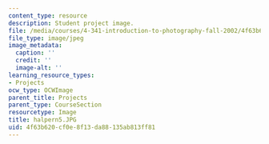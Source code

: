 ```yaml
---
content_type: resource
description: Student project image.
file: /media/courses/4-341-introduction-to-photography-fall-2002/4f63b620cf0e8f13da88135ab813ff81_halpern5.JPG
file_type: image/jpeg
image_metadata:
  caption: ''
  credit: ''
  image-alt: ''
learning_resource_types:
- Projects
ocw_type: OCWImage
parent_title: Projects
parent_type: CourseSection
resourcetype: Image
title: halpern5.JPG
uid: 4f63b620-cf0e-8f13-da88-135ab813ff81
---
```

